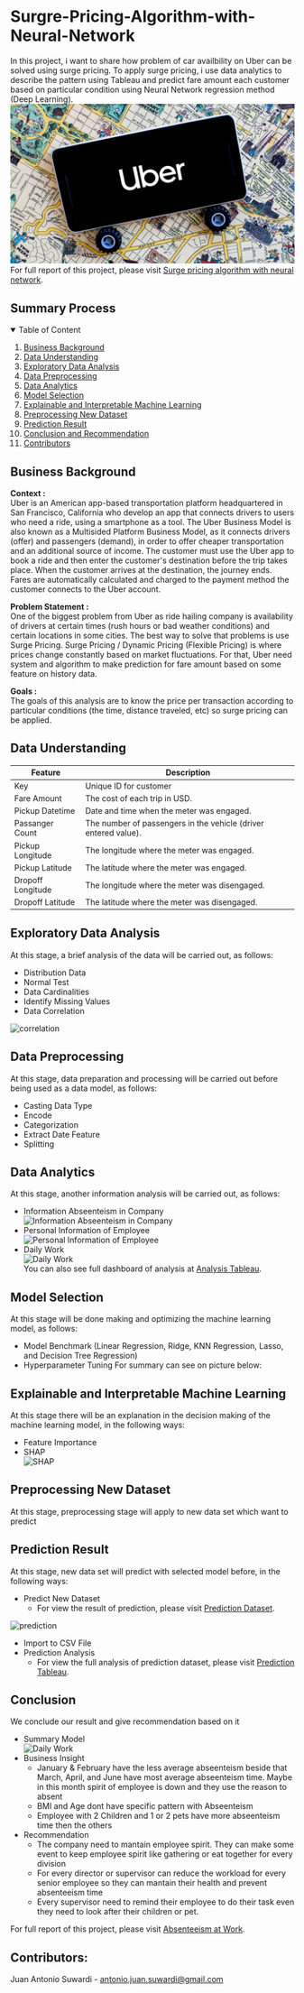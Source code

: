 # Surgre-Pricing-Algorithm-with-Neural-Network

In this project, i want to share how problem of car availbility on Uber can be solved using surge pricing. To apply surge pricing, i use data analytics to describe the pattern using Tableau and predict fare amount each customer based on particular condition using Neural Network regression method (Deep Learning).
![absent](Img/uber.jpg)
<br>
For full report of this project, please visit <a href="https://github.com/Juantonios1/Absenteeism-Analysis-to-Improve-Work-Performance/blob/main/Absenteeism%20Analysis%20ipynb/Absenteeism%20Analysis%20to%20Improve%20Work%20Performance.ipynb">Surge pricing algorithm with neural network</a>.

## Summary Process
<!-- TABLE OF CONTENTS -->
<details open="open">
  <summary>Table of Content</summary>
  <ol>
    <li><a href="#business-background">Business Background</a></li>
    <li><a href="#data-understanding">Data Understanding</a></li>
    <li><a href="#exploratory-data-analysis">Exploratory Data Analysis</a></li>
    <li><a href="#data-preprocessing">Data Preprocessing</a></li>
    <li><a href="#data-analytics">Data Analytics</a></li>
    <li><a href="#model-selection">Model Selection</a></li>
    <li><a href="#explainable-and-interpretable-machine-learning">Explainable and Interpretable Machine Learning</a></li>
    <li><a href="#preprocessing-new-dataset">Preprocessing New Dataset</a></li>
    <li><a href="#prediction-result">Prediction Result</a></li>
    <li><a href="#conclusion">Conclusion and Recommendation</a></li>
    <li><a href="#contributors">Contributors</a></li>
  </ol>
</details>

## Business Background
**Context :**  
Uber is an American app-based transportation platform headquartered in San Francisco, California who develop an app that connects drivers to users who need a ride, using a smartphone as a tool. The Uber Business Model is also known as a Multisided Platform Business Model, as it connects drivers (offer) and passengers (demand), in order to offer cheaper transportation and an additional source of income. The customer must use the Uber app to book a ride and then enter the customer's destination before the trip takes place. When the customer arrives at the destination, the journey ends. Fares are automatically calculated and charged to the payment method the customer connects to the Uber account.

**Problem Statement :**  
One of the biggest problem from Uber as ride hailing company is availability of drivers at certain times (rush hours or bad weather conditions) and certain locations in some cities. The best way to solve that problems is use Surge Pricing. Surge Pricing / Dynamic Pricing (Flexible Pricing) is where prices change constantly based on market fluctuations. For that, Uber need system and algorithm to make prediction for fare amount based on some feature on history data.

**Goals :**  
The goals of this analysis are to know the price per transaction according to particular conditions (the time, distance traveled, etc) so surge pricing can be applied.

## Data Understanding

| Feature      	     | Description                                                      |
|--------------------|------------------------------------------------------------------|
| Key        	       | Unique ID for customer                          	                |
| Fare Amount        | The cost of each trip in USD.                                  	|
| Pickup Datetime    | Date and time when the meter was engaged.                        |
| Passanger Count    | The number of passengers in the vehicle (driver entered value).  |
| Pickup Longitude   | The longitude where the meter was engaged.                    	  |
| Pickup Latitude    | The latitude where the meter was engaged.                        |
| Dropoff Longitude  | The longitude where the meter was disengaged.                    |
| Dropoff Latitude   | The latitude where the meter was disengaged.                     |
                                                                                                   
## Exploratory Data Analysis
At this stage, a brief analysis of the data will be carried out, as follows:
* Distribution Data
* Normal Test
* Data Cardinalities
* Identify Missing Values
* Data Correlation

![correlation](Image/Correlation.png)

## Data Preprocessing
At this stage, data preparation and processing will be carried out before being used as a data model, as follows:
* Casting Data Type
* Encode
* Categorization
* Extract Date Feature
* Splitting

## Data Analytics
At this stage, another information analysis will be carried out, as follows:
* Information Abseenteism in Company <br>
![Information Abseenteism in Company](Image/Dashboard_1.png) <br>
* Personal Information of Employee <br>
![Personal Information of Employee](Image/Dashboard_2.png) <br>
* Daily Work <br>
![Daily Work](Image/Dashboard_3.png) <br>
You can also see full dashboard of analysis at <a href="https://public.tableau.com/app/profile/juan1691/viz/AnalysisAbseenteismProject/AnalysisAbseenteism">Analysis Tableau</a>.  

## Model Selection
At this stage will be done making and optimizing the machine learning model, as follows:
* Model Benchmark (Linear Regression, Ridge, KNN Regression, Lasso, and Decision Tree Regression)
* Hyperparameter Tuning
For summary can see on picture below:

## Explainable and Interpretable Machine Learning
At this stage there will be an explanation in the decision making of the machine learning model, in the following ways:
* Feature Importance
* SHAP <br>
![SHAP](Image/SHAP.png)

## Preprocessing New Dataset
At this stage, preprocessing stage will apply to new data set which want to predict

## Prediction Result
At this stage, new data set will predict with selected model before, in the following ways:
* Predict New Dataset
  * For view the result of prediction, please visit <a href="https://github.com/Juantonios1/Performance-Improvement-Absenteeism-at-Work/blob/main/Data_set/Absenteeism_data_predict.csv">Prediction Dataset</a>.  

![prediction](Image/prediction.png)

* Import to CSV File
* Prediction Analysis
  * For view the full analysis of prediction dataset, please visit <a href="https://public.tableau.com/app/profile/juan1691/viz/PredictedAbsenteeismProject/PredictedInformation">Prediction Tableau</a>.  

## Conclusion 
We conclude our result and give recommendation based on it
* Summary Model <br>
![Daily Work](Image/summary.png) <br>
* Business Insight
  * January & February have the less average abseenteism beside that March, April, and June have most average abseenteism time. Maybe in this month spirit of employee is down and they use the reason to absent
  * BMI and Age dont have specific pattern with Abseenteism
  * Employee with 2 Children and 1 or 2 pets have more abseenteism time then the others
* Recommendation
  * The company need to mantain employee spirit. They can make some event to keep employee spirit like gathering or eat together for every division
  * For every director or supervisor can reduce the workload for every senior employee so they can mantain their health and prevent absenteeism time
  * Every supervisor need to remind their employee to do their task even they need to look after their children or pet.
 
For full report of this project, please visit <a href="https://github.com/Juantonios1/Absenteeism-Analysis-to-Improve-Work-Performance/blob/main/Absenteeism%20Analysis%20ipynb/Absenteeism%20Analysis%20to%20Improve%20Work%20Performance.ipynb">Absenteeism at Work</a>.

## Contributors:
Juan Antonio Suwardi - antonio.juan.suwardi@gmail.com  

